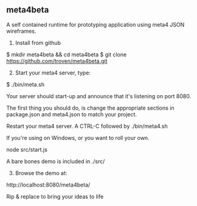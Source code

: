 meta4beta
---------

A self contained runtime for prototyping application using meta4 JSON wireframes.

1) Install from github

$ mkdir meta4beta && cd meta4beta
$ git clone https://github.com/troven/meta4beta.git

2) Start your meta4 server, type:

$ ./bin/meta.sh

Your server should start-up and announce that it's listening on port 8080.

The first thing you should do, is change the appropriate sections in package.json and meta4.json to match your project.

Restart your meta4 server. A CTRL-C followed by ./bin/meta4.sh

If you're using on Windows, or you want to roll your own. 

node src/start.js

A bare bones demo is included in ./src/

3) Browse the demo at:

http://localhost:8080/meta4beta/

Rip & replace to bring your ideas to life
